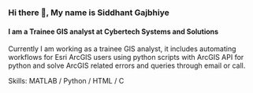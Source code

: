 ### Hi there 👋, My name is Siddhant Gajbhiye
#### I am a Trainee GIS analyst at Cybertech Systems and Solutions
Currently I am working as a trainee GIS analyst, it includes automating workflows for Esri ArcGIS users using python scripts with ArcGIS API for python and solve ArcGIS related errors and queries through email or call.

Skills: MATLAB / Python / HTML / C






